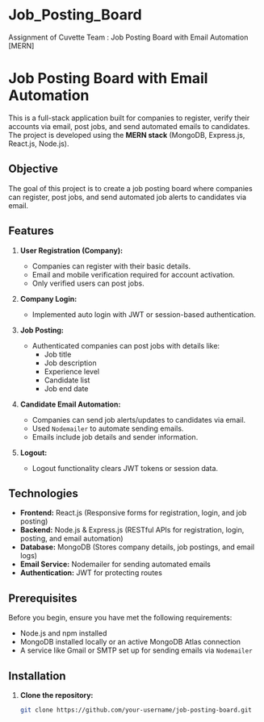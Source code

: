 # Job_Posting_Board
Assignment of Cuvette Team :  Job Posting Board with Email Automation [MERN]
# Job Posting Board with Email Automation

This is a full-stack application built for companies to register, verify their accounts via email, post jobs, and send automated emails to candidates. The project is developed using the **MERN stack** (MongoDB, Express.js, React.js, Node.js).



## Objective

The goal of this project is to create a job posting board where companies can register, post jobs, and send automated job alerts to candidates via email.

## Features

1. **User Registration (Company):**
   - Companies can register with their basic details.
   - Email and mobile verification required for account activation.
   - Only verified users can post jobs.

2. **Company Login:**
   - Implemented auto login with JWT or session-based authentication.

3. **Job Posting:**
   - Authenticated companies can post jobs with details like:
     - Job title
     - Job description
     - Experience level
     - Candidate list
     - Job end date

4. **Candidate Email Automation:**
   - Companies can send job alerts/updates to candidates via email.
   - Used `Nodemailer` to automate sending emails.
   - Emails include job details and sender information.

5. **Logout:**
   - Logout functionality clears JWT tokens or session data.

## Technologies

- **Frontend:** React.js (Responsive forms for registration, login, and job posting)
- **Backend:** Node.js & Express.js (RESTful APIs for registration, login, posting, and email automation)
- **Database:** MongoDB (Stores company details, job postings, and email logs)
- **Email Service:** Nodemailer for sending automated emails
- **Authentication:** JWT for protecting routes

## Prerequisites

Before you begin, ensure you have met the following requirements:

- Node.js and npm installed
- MongoDB installed locally or an active MongoDB Atlas connection
- A service like Gmail or SMTP set up for sending emails via `Nodemailer`

## Installation

1. **Clone the repository:**
   ```bash
   git clone https://github.com/your-username/job-posting-board.git
